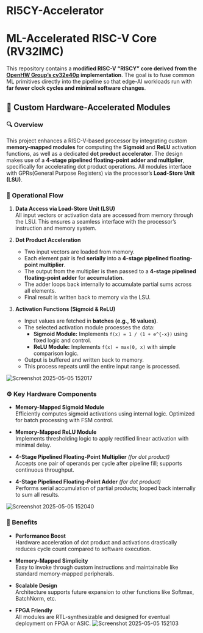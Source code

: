 # RI5CY-Accelerator
# ML-Accelerated RISC-V Core (RV32IMC)

This repository contains a **modified RISC-V “RISCY” core derived from the
[OpenHW Group’s cv32e40p](https://github.com/openhwgroup/cv32e40p) implementation**.
The goal is to fuse common ML primitives directly into the pipeline so that edge-AI
workloads run with **far fewer clock cycles and minimal software changes**.
## 🧠 Custom Hardware-Accelerated Modules

### 🔍 Overview

This project enhances a RISC-V-based processor by integrating custom **memory-mapped modules** for computing the **Sigmoid** and **ReLU** activation functions, as well as a dedicated **dot product accelerator**. The design makes use of a **4-stage pipelined floating-point adder and multiplier**, specifically for accelerating dot product operations. All modules interface with GPRs(General Purpose Registers) via the processor’s **Load-Store Unit (LSU)**.

### 🔄 Operational Flow

1. **Data Access via Load-Store Unit (LSU)**  
   All input vectors or activation data are accessed from memory through the LSU. This ensures a seamless interface with the processor’s instruction and memory system.

2. **Dot Product Acceleration**  
   - Two input vectors are loaded from memory.  
   - Each element pair is fed **serially** into a **4-stage pipelined floating-point multiplier**.  
   - The output from the multiplier is then passed to a **4-stage pipelined floating-point adder** for **accumulation**.  
   - The adder loops back internally to accumulate partial sums across all elements.  
   - Final result is written back to memory via the LSU.

3. **Activation Functions (Sigmoid & ReLU)**  
   - Input values are fetched in **batches (e.g., 16 values)**.  
   - The selected activation module processes the data:  
     - **Sigmoid Module:** Implements `f(x) = 1 / (1 + e^{-x})` using fixed logic and control.  
     - **ReLU Module:** Implements `f(x) = max(0, x)` with simple comparison logic.  
   - Output is buffered and written back to memory.  
   - This process repeats until the entire input range is processed.

![Screenshot 2025-05-05 152017](https://github.com/user-attachments/assets/49194ea7-0cce-4873-8997-93556466249e)
### ⚙️ Key Hardware Components

- **Memory-Mapped Sigmoid Module**  
  Efficiently computes sigmoid activations using internal logic. Optimized for batch processing with FSM control.

- **Memory-Mapped ReLU Module**  
  Implements thresholding logic to apply rectified linear activation with minimal delay.

- **4-Stage Pipelined Floating-Point Multiplier** *(for dot product)*  
  Accepts one pair of operands per cycle after pipeline fill; supports continuous throughput.

- **4-Stage Pipelined Floating-Point Adder** *(for dot product)*  
  Performs serial accumulation of partial products; looped back internally to sum all results.

![Screenshot 2025-05-05 152040](https://github.com/user-attachments/assets/de04386f-044c-4f47-9119-8c30a2b874ce)
### 🚀 Benefits

- **Performance Boost**  
  Hardware acceleration of dot product and activations drastically reduces cycle count compared to software execution.

- **Memory-Mapped Simplicity**  
  Easy to invoke through custom instructions and maintainable like standard memory-mapped peripherals.

- **Scalable Design**  
  Architecture supports future expansion to other functions like Softmax, BatchNorm, etc.

- **FPGA Friendly**  
  All modules are RTL-synthesizable and designed for eventual deployment on FPGA or ASIC.
![Screenshot 2025-05-05 152103](https://github.com/user-attachments/assets/1ef1287d-4e51-4faf-9df0-71808b0073a4)

